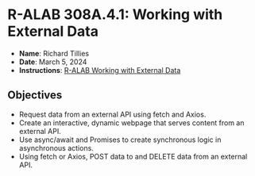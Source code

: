 # R-ALAB 308A.4.1: Working with External Data

* **Name**: Richard Tillies
* **Date**: March 5, 2024
* **Instructions**: [R-ALAB Working with External Data](docs/rlab-external-data.pdf)

## Objectives

* Request data from an external API using fetch and Axios.
* Create an interactive, dynamic webpage that serves content from an external API.
* Use async/await and Promises to create synchronous logic in asynchronous actions.
* Using fetch or Axios, POST data to and DELETE data from an external API.
